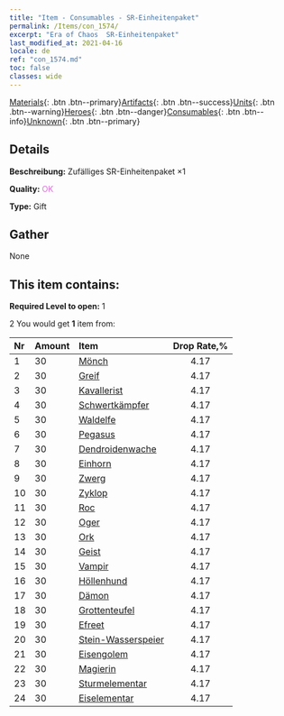 ```yaml
---
title: "Item - Consumables - SR-Einheitenpaket"
permalink: /Items/con_1574/
excerpt: "Era of Chaos  SR-Einheitenpaket"
last_modified_at: 2021-04-16
locale: de
ref: "con_1574.md"
toc: false
classes: wide
---
```

 [Materials](/de/Items/){: .btn .btn--primary}[Artifacts](/de/Items/Artifacts/){: .btn .btn--success}[Units](/de/Items/Units/){: .btn .btn--warning}[Heroes](/de/Items/Heroes/){: .btn .btn--danger}[Consumables](/de/Items/Consumables/){: .btn .btn--info}[Unknown](/de/Items/Unknown/){: .btn .btn--primary}

## Details
 **Beschreibung:** Zufälliges SR-Einheitenpaket ×1

 **Quality:** <span style="color: #DA70D6">OK</span>

 **Type:** Gift

## Gather

  None

## This item contains:

 **Required Level to open:** 1

 2 You would get **1** item  from:

  | Nr | Amount |     Item    | Drop Rate,% |
  |:---|:-------|:------------|:---------:|
  | 1 | 30 | [Mönch](/de/Items/unt_194/) | 4.17 | 
  | 2 | 30 | [Greif](/de/Items/unt_192/) | 4.17 | 
  | 3 | 30 | [Kavallerist](/de/Items/unt_195/) | 4.17 | 
  | 4 | 30 | [Schwertkämpfer](/de/Items/unt_193/) | 4.17 | 
  | 5 | 30 | [Waldelfe](/de/Items/unt_201/) | 4.17 | 
  | 6 | 30 | [Pegasus](/de/Items/unt_202/) | 4.17 | 
  | 7 | 30 | [Dendroidenwache](/de/Items/unt_203/) | 4.17 | 
  | 8 | 30 | [Einhorn](/de/Items/unt_204/) | 4.17 | 
  | 9 | 30 | [Zwerg](/de/Items/unt_200/) | 4.17 | 
  | 10 | 30 | [Zyklop](/de/Items/unt_222/) | 4.17 | 
  | 11 | 30 | [Roc](/de/Items/unt_221/) | 4.17 | 
  | 12 | 30 | [Oger](/de/Items/unt_220/) | 4.17 | 
  | 13 | 30 | [Ork](/de/Items/unt_219/) | 4.17 | 
  | 14 | 30 | [Geist](/de/Items/unt_210/) | 4.17 | 
  | 15 | 30 | [Vampir](/de/Items/unt_211/) | 4.17 | 
  | 16 | 30 | [Höllenhund](/de/Items/unt_228/) | 4.17 | 
  | 17 | 30 | [Dämon](/de/Items/unt_229/) | 4.17 | 
  | 18 | 30 | [Grottenteufel](/de/Items/unt_230/) | 4.17 | 
  | 19 | 30 | [Efreet](/de/Items/unt_231/) | 4.17 | 
  | 20 | 30 | [Stein-Wasserspeier](/de/Items/unt_236/) | 4.17 | 
  | 21 | 30 | [Eisengolem](/de/Items/unt_237/) | 4.17 | 
  | 22 | 30 | [Magierin](/de/Items/unt_238/) | 4.17 | 
  | 23 | 30 | [Sturmelementar](/de/Items/unt_263/) | 4.17 | 
  | 24 | 30 | [Eiselementar](/de/Items/unt_264/) | 4.17 | 
